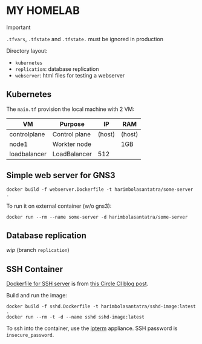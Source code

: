 # MY HOMELAB

> [!IMPORTANT]
`.tfvars`, `.tfstate` and `.tfstate.` must be ignored in production

Directory layout:
- `kubernetes`
- `replication`: database replication
- `webserver`: html files for testing a webserver

## Kubernetes

The `main.tf` provision the local machine with 2 VM:

| VM | Purpose | IP | RAM 
| --- | --- | --- | ---
| controlplane | Control plane | (host) | (host)
| node1 | Workter node | | 1GB
| loadbalancer | LoadBalancer | 512

## Simple web server for GNS3

    docker build -f webserver.Dockerfile -t harimbolasantatra/some-server .

To run it on external container (w/o gns3):

    docker run --rm --name some-server -d harimbolasantatra/some-server

## Database replication
*wip* (branch `replication`)

## SSH Container
[Dockerfile for SSH server](ssh.Dockerfile) is from [this Circle CI blog post](https://circleci.com/blog/ssh-into-docker-container/).

Build and run the image:
```
docker build -f sshd.Dockerfile -t harimbolasantatra/sshd-image:latest .
docker run --rm -t -d --name sshd sshd-image:latest
```

To ssh into the container, use the [ipterm](https://gns3.com/marketplace/appliances/ipterm) appliance.
SSH password is `insecure_password`.
